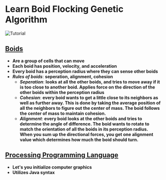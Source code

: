 # Learn Boid Flocking Genetic Algorithm

![Tutorial](https://img.shields.io/badge/Tutorial-lightorange)

## [Boids](https://en.wikipedia.org/wiki/Boids)

- **Are a group of cells that can move**
- **Each boid has position, velocity, and acceleration**
- **Every boid has a perception radius where they can sense other boids**
- **_Rules of boids_**: **seperation, alignment, cohesion**
  - **_Seperation_**: **looks at all the other boids, and tries to move away if it is too close to another boid. Applies force on the direction of the other boids within the perception radius**
  - **_Cohesion_**: **every boid wants to get a little close to its neighbors as well as further away. This is done by taking the average position of all the neighbors to figure out the center of mass. The boid follows the center of mass to maintain cohesion.**
  - **_Alignment_**: **every boid looks at the other boids and tries to determine the angle of difference. The boid wants to rotate to match the orientation of all the boids in its perception radius. When you sum up the directional forces, you get one alignment value which determines how much the boid should turn.**

## [Processing Programming Language](https://processing.org/download)

- **Let's you initialize computer graphics**
- **Utilizes Java syntax**
